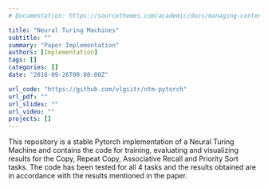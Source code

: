 ```yaml
---
# Documentation: https://sourcethemes.com/academic/docs/managing-content/

title: "Neural Turing Machines"
subtitle: ""
summary: "Paper Implementation"
authors: [Implementation]
tags: []
categories: []
date: "2018-09-26T00:00:00Z"

url_code: "https://github.com/vlgiitr/ntm-pytorch"
url_pdf: ""
url_slides: ""
url_video: ""
projects: []
---
```


This repository is a stable Pytorch implementation of a Neural Turing Machine and contains the code for training, evaluating and visualizing results for the Copy, Repeat Copy, Associative Recall and Priority Sort tasks. The code has been tested for all 4 tasks and the results obtained are in accordance with the results mentioned in the paper.
